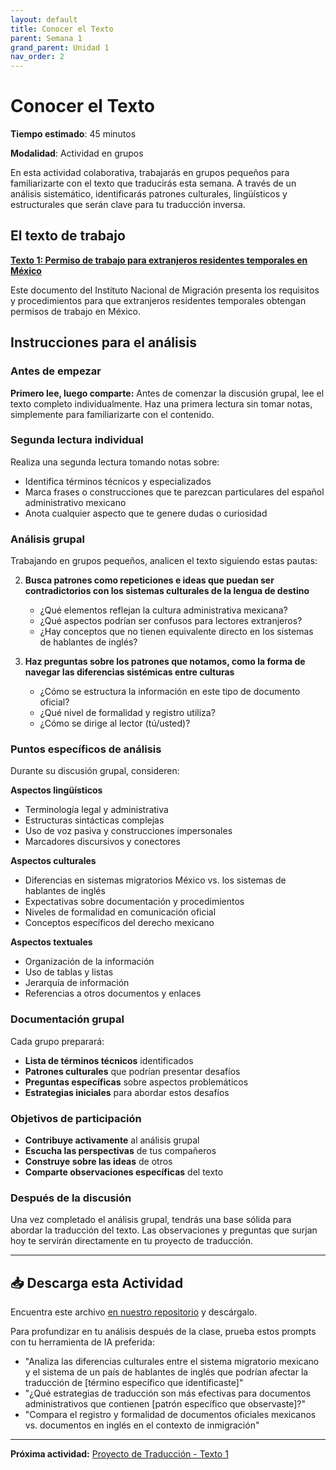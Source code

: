 ```yaml
---
layout: default
title: Conocer el Texto
parent: Semana 1
grand_parent: Unidad 1
nav_order: 2
---
```


# Conocer el Texto

**Tiempo estimado**: 45 minutos

**Modalidad**: Actividad en grupos

En esta actividad colaborativa, trabajarás en grupos pequeños para familiarizarte con el texto que traducirás esta semana. A través de un análisis sistemático, identificarás patrones culturales, lingüísticos y estructurales que serán clave para tu traducción inversa.

## El texto de trabajo

**[Texto 1: Permiso de trabajo para extranjeros residentes temporales en México](./texto1-inmigracion.md)**

Este documento del Instituto Nacional de Migración presenta los requisitos y procedimientos para que extranjeros residentes temporales obtengan permisos de trabajo en México.

## Instrucciones para el análisis

### Antes de empezar

**Primero lee, luego comparte:** Antes de comenzar la discusión grupal, lee el texto completo individualmente. Haz una primera lectura sin tomar notas, simplemente para familiarizarte con el contenido.

### Segunda lectura individual
Realiza una segunda lectura tomando notas sobre:
- Identifica términos técnicos y especializados
- Marca frases o construcciones que te parezcan particulares del español administrativo mexicano
- Anota cualquier aspecto que te genere dudas o curiosidad

### Análisis grupal 

Trabajando en grupos pequeños, analicen el texto siguiendo estas pautas:

2. **Busca patrones como repeticiones e ideas que puedan ser contradictorios con los sistemas culturales de la lengua de destino**
   - ¿Qué elementos reflejan la cultura administrativa mexicana?
   - ¿Qué aspectos podrían ser confusos para lectores extranjeros?
   - ¿Hay conceptos que no tienen equivalente directo en los sistemas de hablantes de inglés?

3. **Haz preguntas sobre los patrones que notamos, como la forma de navegar las diferencias sistémicas entre culturas**
   - ¿Cómo se estructura la información en este tipo de documento oficial?
   - ¿Qué nivel de formalidad y registro utiliza?
   - ¿Cómo se dirige al lector (tú/usted)?

### Puntos específicos de análisis

Durante su discusión grupal, consideren:

**Aspectos lingüísticos**
- Terminología legal y administrativa
- Estructuras sintácticas complejas
- Uso de voz pasiva y construcciones impersonales
- Marcadores discursivos y conectores

**Aspectos culturales**
- Diferencias en sistemas migratorios México vs. los sistemas de hablantes de inglés
- Expectativas sobre documentación y procedimientos
- Niveles de formalidad en comunicación oficial
- Conceptos específicos del derecho mexicano

**Aspectos textuales**
- Organización de la información
- Uso de tablas y listas
- Jerarquía de información
- Referencias a otros documentos y enlaces

### Documentación grupal

Cada grupo preparará:
- **Lista de términos técnicos** identificados
- **Patrones culturales** que podrían presentar desafíos
- **Preguntas específicas** sobre aspectos problemáticos
- **Estrategias iniciales** para abordar estos desafíos

### Objetivos de participación

- **Contribuye activamente** al análisis grupal
- **Escucha las perspectivas** de tus compañeros
- **Construye sobre las ideas** de otros
- **Comparte observaciones específicas** del texto

### Después de la discusión

Una vez completado el análisis grupal, tendrás una base sólida para abordar la traducción del texto. Las observaciones y preguntas que surjan hoy te servirán directamente en tu proyecto de traducción.

---

## 📥 Descarga esta Actividad

Encuentra este archivo [en nuestro repositorio](https://github.com/alainamb/uic_tr18-trad-inversa-es-en/blob/main/unidad1/semana1/conocer-el-texto.md) y descárgalo.

Para profundizar en tu análisis después de la clase, prueba estos prompts con tu herramienta de IA preferida:

- "Analiza las diferencias culturales entre el sistema migratorio mexicano y el sistema de un país de hablantes de inglés que podrían afectar la traducción de [término específico que identificaste]"
- "¿Qué estrategias de traducción son más efectivas para documentos administrativos que contienen [patrón específico que observaste]?"
- "Compara el registro y formalidad de documentos oficiales mexicanos vs. documentos en inglés en el contexto de inmigración"

---

**Próxima actividad:** [Proyecto de Traducción - Texto 1](./proyecto-texto1.md)
